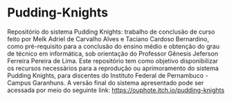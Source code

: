 # Pudding-Knights
Repositório do sistema Pudding Knights: trabalho de conclusão de curso feito por Melk Adriel de Carvalho Alves e Taciano Cardoso Bernardino, como pré-requisito para a conclusão do ensino médio e obtenção do grau de técnico em informática, sob orientação do Professor Gênesis Jeferson Ferreira Pereira de Lima.
Este repositório tem como objetivo disponibilizar os recursos necessários para a reprodução ou aprimoramento do sistema Pudding Knights, para discentes do Instituto Federal de Pernambuco - Campus Garanhuns.
A versão final do sistema apresentado pode ser acessada por meio do seguinte link: https://ouphote.itch.io/pudding-knights
